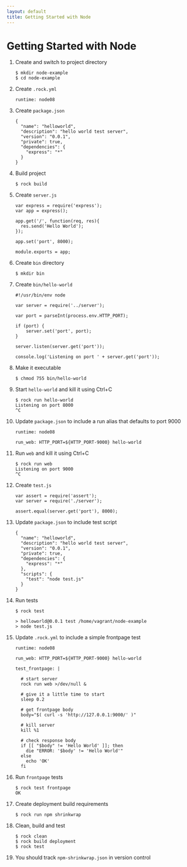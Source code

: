 ```yaml
---
layout: default
title: Getting Started with Node
---
```


# Getting Started with Node

 1. Create and switch to project directory

        $ mkdir node-example
        $ cd node-example

 1. Create `.rock.yml`

        runtime: node08

 1. Create `package.json`

        {
          "name": "helloworld",
          "description": "hello world test server",
          "version": "0.0.1",
          "private": true,
          "dependencies": {
            "express": "*"
          }
        }

 1. Build project

        $ rock build

 1. Create `server.js`

        var express = require('express');
        var app = express();

        app.get('/', function(req, res){
          res.send('Hello World');
        });

        app.set('port', 8000);

        module.exports = app;

 1. Create `bin` directory

        $ mkdir bin

 1. Create `bin/hello-world`

        #!/usr/bin/env node

        var server = require('../server');

        var port = parseInt(process.env.HTTP_PORT);

        if (port) {
            server.set('port', port);
        }

        server.listen(server.get('port'));

        console.log('Listening on port ' + server.get('port'));

 1. Make it executable

        $ chmod 755 bin/hello-world

 1. Start `hello-world` and kill it using Ctrl+C

        $ rock run hello-world
        Listening on port 8000
        ^C

 1. Update `package.json` to include a run alias that defaults to port 9000

        runtime: node08

        run_web: HTTP_PORT=${HTTP_PORT-9000} hello-world

 1. Run `web` and kill it using Ctrl+C

        $ rock run web
        Listening on port 9000
        ^C

 1. Create `test.js`

        var assert = require('assert');
        var server = require('./server');

        assert.equal(server.get('port'), 8000);

 1. Update `package.json` to include test script

        {
          "name": "helloworld",
          "description": "hello world test server",
          "version": "0.0.1",
          "private": true,
          "dependencies": {
            "express": "*"
          },
          "scripts": {
            "test": "node test.js"
          }
        }

 1. Run tests

        $ rock test

        > helloworld@0.0.1 test /home/vagrant/node-example
        > node test.js

 1. Update `.rock.yml` to include a simple frontpage test

        runtime: node08

        run_web: HTTP_PORT=${HTTP_PORT-9000} hello-world

        test_frontpage: |

          # start server
          rock run web >/dev/null &

          # give it a little time to start
          sleep 0.2

          # get frontpage body
          body="$( curl -s 'http://127.0.0.1:9000/' )"

          # kill server
          kill %1

          # check response body
          if [[ "$body" != 'Hello World' ]]; then
            die "ERROR: '$body' != 'Hello World'"
          else
            echo 'OK'
          fi

 1. Run `frontpage` tests

        $ rock test frontpage
        OK

 1. Create deployment build requirements

        $ rock run npm shrinkwrap

 1. Clean, build and test

        $ rock clean
        $ rock build deployment
        $ rock test

 1. You should track `npm-shrinkwrap.json` in version control
